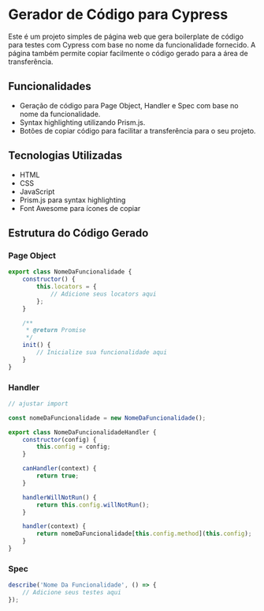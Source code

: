 # Gerador de Código para Cypress

Este é um projeto simples de página web que gera boilerplate de código para testes com Cypress com base no nome da
funcionalidade fornecido. A página também permite copiar facilmente o código gerado para a área de transferência.

## Funcionalidades

- Geração de código para Page Object, Handler e Spec com base no nome da funcionalidade.
- Syntax highlighting utilizando Prism.js.
- Botões de copiar código para facilitar a transferência para o seu projeto.

## Tecnologias Utilizadas

- HTML
- CSS
- JavaScript
- Prism.js para syntax highlighting
- Font Awesome para ícones de copiar

## Estrutura do Código Gerado

### Page Object

```javascript
export class NomeDaFuncionalidade {
    constructor() {
        this.locators = {
            // Adicione seus locators aqui
        };
    }

    /**
     * @return Promise
     */
    init() {
        // Inicialize sua funcionalidade aqui
    }
}
```

### Handler

```javascript
// ajustar import

const nomeDaFuncionalidade = new NomeDaFuncionalidade();

export class NomeDaFuncionalidadeHandler {
    constructor(config) {
        this.config = config;
    }

    canHandler(context) {
        return true;
    }

    handlerWillNotRun() {
        return this.config.willNotRun();
    }

    handler(context) {
        return nomeDaFuncionalidade[this.config.method](this.config);
    }
}
```

### Spec

```javascript
describe('Nome Da Funcionalidade', () => {
    // Adicione seus testes aqui
});
```